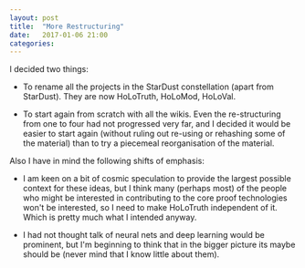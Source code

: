 ```yaml
---
layout: post
title:  "More Restructuring"
date:   2017-01-06 21:00
categories: 
---
```


I decided two things:

- To rename all the projects in the StarDust constellation (apart from StarDust).
They are now HoLoTruth, HoLoMod, HoLoVal.

- To start again from scratch with all the wikis.
Even the re-structuring from one to four had not progressed very far, and I decided it would be easier to start again (without ruling out re-using or rehashing some of the material) than to try a piecemeal reorganisation of the material.

Also I have in mind the following shifts of emphasis:

- I am keen on a bit of cosmic speculation to provide the largest possible context for these ideas, but I think many (perhaps most) of the people who might be interested in contributing to the core proof technologies won't be interested, so I need to make HoLoTruth independent of it.
Which is pretty much what I intended anyway.

- I had not thought talk of neural nets and deep learning would be prominent, but I'm beginning to think that in the bigger picture its maybe should be (never mind that I know little about them).
